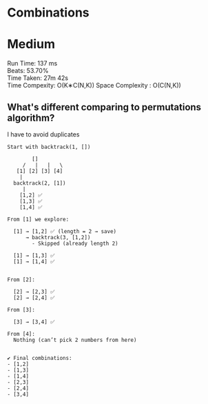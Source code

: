Combinations
=========
# Medium
Run Time: 137 ms         
Beats: 53.70%       
Time Taken: 27m 42s  
Time Compexity: O(K∗C(N,K))
Space Complexity : O(C(N,K))  

## What's different comparing to permutations algorithm?

I have to avoid duplicates
```less
Start with backtrack(1, [])

        []
     /   |   |   \
   [1] [2] [3] [4]
    |
  backtrack(2, [1])
     |
    [1,2] ✅
    [1,3] ✅
    [1,4] ✅

From [1] we explore:

  [1] → [1,2] ✅ (length = 2 → save)
      → backtrack(3, [1,2])
        - Skipped (already length 2)

  [1] → [1,3] ✅
  [1] → [1,4] ✅


From [2]:

  [2] → [2,3] ✅
  [2] → [2,4] ✅

From [3]:

  [3] → [3,4] ✅

From [4]:
  Nothing (can’t pick 2 numbers from here)


✔️ Final combinations:
- [1,2]
- [1,3]
- [1,4]
- [2,3]
- [2,4]
- [3,4]

```
